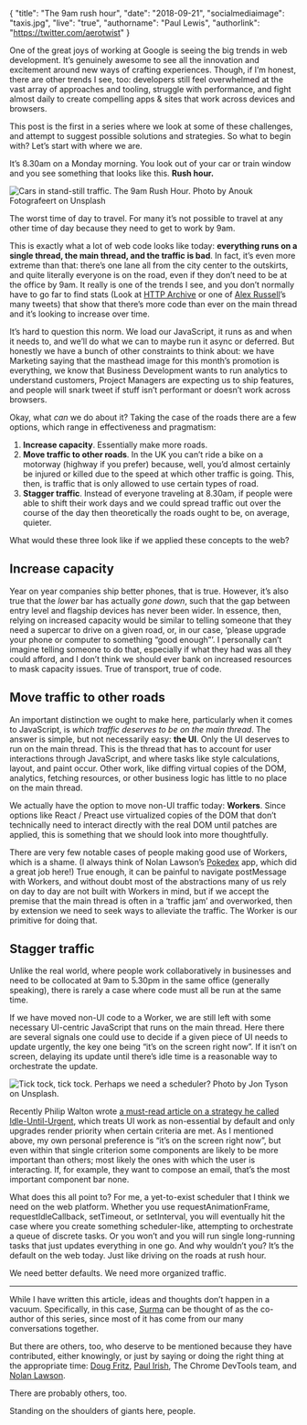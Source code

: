{
  "title": "The 9am rush hour",
  "date": "2018-09-21",
  "socialmediaimage": "taxis.jpg",
  "live": "true",
  "authorname": "Paul Lewis",
  "authorlink": "https://twitter.com/aerotwist"
}

One of the great joys of working at Google is seeing the big trends in web development. It’s genuinely awesome to see all the innovation and excitement around new ways of crafting experiences. Though, if I’m honest, there are other trends I see, too: developers still feel overwhelmed at the vast array of approaches and tooling, struggle with performance, and fight almost daily to create compelling apps & sites that work across devices and browsers.

This post is the first in a series where we look at some of these challenges, and attempt to suggest possible solutions and strategies. So what to begin with? Let’s start with where we are.

It’s 8.30am on a Monday morning. You look out of your car or train window and you see something that looks like this. **Rush hour.**

![Cars in stand-still traffic. The 9am Rush Hour. Photo by Anouk Fotografeert on Unsplash](jam.jpg)

The worst time of day to travel. For many it’s not possible to travel at any other time of day because they need to get to work by 9am.

This is exactly what a lot of web code looks like today: **everything runs on a single thread, the main thread, and the traffic is bad**. In fact, it’s even more extreme than that: there’s one lane all from the city center to the outskirts, and quite literally everyone is on the road, even if they don’t need to be at the office by 9am. It really is one of the trends I see, and you don’t normally have to go far to find stats (Look at [HTTP Archive](https://httparchive.org/) or one of [Alex Russell](https://twitter.com/slightlylate)’s many tweets) that show that there’s more code than ever on the main thread and it’s looking to increase over time.

It’s hard to question this norm. We load our JavaScript, it runs as and when it needs to, and we’ll do what we can to maybe run it async or deferred. But honestly we have a bunch of other constraints to think about: we have Marketing saying that the masthead image for this month’s promotion is everything, we know that Business Development wants to run analytics to understand customers, Project Managers are expecting us to ship features, and people will snark tweet if stuff isn’t performant or doesn’t work across browsers.

Okay, what _can_ we do about it? Taking the case of the roads there are a few options, which range in effectiveness and pragmatism:

1. **Increase capacity**. Essentially make more roads.
2. **Move traffic to other roads**. In the UK you can’t ride a bike on a motorway (highway if you prefer) because, well, you’d almost certainly be injured or killed due to the speed at which other traffic is going. This, then, is traffic that is only allowed to use certain types of road.
3. **Stagger traffic**. Instead of everyone traveling at 8.30am, if people were able to shift their work days and we could spread traffic out over the course of the day then theoretically the roads ought to be, on average, quieter.

What would these three look like if we applied these concepts to the web?

## Increase capacity
Year on year companies ship better phones, that is true. However, it’s also true that the _lower_ bar has actually _gone down_, such that the gap between entry level and flagship devices has never been wider. In essence, then, relying on increased capacity would be similar to telling someone that they need a supercar to drive on a given road, or, in our case, ‘please upgrade your phone or computer to something “good enough”’. I personally can’t imagine telling someone to do that, especially if what they had was all they could afford, and I don’t think we should ever bank on increased resources to mask capacity issues. True of transport, true of code.

## Move traffic to other roads
An important distinction we ought to make here, particularly when it comes to JavaScript, is _which traffic deserves to be on the main thread_. The answer is simple, but not necessarily easy: **the UI**. Only the UI deserves to run on the main thread. This is the thread that has to account for user interactions through JavaScript, and where tasks like style calculations, layout, and paint occur. Other work, like diffing virtual copies of the DOM, analytics, fetching resources, or other business logic has little to no place on the main thread.

We actually have the option to move non-UI traffic today: **Workers**. Since options like React / Preact use virtualized copies of the DOM that don’t technically need to interact directly with the real DOM until patches are applied, this is something that we should look into more thoughtfully.

There are very few notable cases of people making good use of Workers, which is a shame. (I always think of Nolan Lawson’s [Pokedex](https://pokedex.org/) app, which did a great job here!) True enough, it can be painful to navigate postMessage with Workers, and without doubt most of the abstractions many of us rely on day to day are not built with Workers in mind, but if we accept the premise that the main thread is often in a ‘traffic jam’ and overworked, then by extension we need to seek ways to alleviate the traffic. The Worker is our primitive for doing that.

## Stagger traffic
Unlike the real world, where people work collaboratively in businesses and need to be collocated at 9am to 5.30pm in the same office (generally speaking), there is rarely a case where code must all be run at the same time.

If we have moved non-UI code to a Worker, we are still left with some necessary UI-centric JavaScript that runs on the main thread. Here there are several signals one could use to decide if a given piece of UI needs to update urgently, the key one being “it’s on the screen right now”. If it isn’t on screen, delaying its update until there’s idle time is a reasonable way to orchestrate the update.

![Tick tock, tick tock. Perhaps we need a scheduler? Photo by Jon Tyson on Unsplash.](clocks.jpg)

Recently Philip Walton wrote [a must-read article on a strategy he called Idle-Until-Urgent](https://philipwalton.com/articles/idle-until-urgent/), which treats UI work as non-essential by default and only upgrades render priority when certain criteria are met. As I mentioned above, my own personal preference is “it’s on the screen right now”, but even within that single criterion some components are likely to be more important than others; most likely the ones with which the user is interacting. If, for example, they want to compose an email, that’s the most important component bar none.

What does this all point to? For me, a yet-to-exist scheduler that I think we need on the web platform. Whether you use requestAnimationFrame, requestIdleCallback, setTimeout, or setInterval, you will eventually hit the case where you create something scheduler-like, attempting to orchestrate a queue of discrete tasks. Or you won’t and you will run single long-running tasks that just updates everything in one go. And why wouldn’t you? It’s the default on the web today. Just like driving on the roads at rush hour.

We need better defaults. We need more organized traffic.

---

While I have written this article, ideas and thoughts don’t happen in a vacuum. Specifically, in this case, [Surma](https://twitter.com/DasSurma) can be thought of as the co-author of this series, since most of it has come from our many conversations together.

But there are others, too, who deserve to be mentioned because they have contributed, either knowingly, or just by saying or doing the right thing at the appropriate time: [Doug Fritz](https://twitter.com/dohug), [Paul Irish](https://twitter.com/paul_irish), The Chrome DevTools team, and [Nolan Lawson](https://nolanlawson.com/).

There are probably others, too.

Standing on the shoulders of giants here, people.

